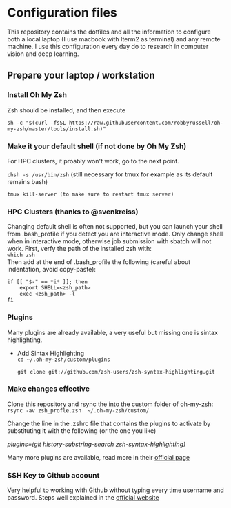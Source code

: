 # Configuration files 
This repository contains the dotfiles and all the information to configure both a local laptop (I use macbook with Iterm2 as terminal) and any remote machine. I use this configuration every day do to research in computer vision and deep learning.

## Prepare your laptop / workstation

### Install Oh My Zsh

Zsh should be installed, and then execute

`sh -c "$(curl -fsSL https://raw.githubusercontent.com/robbyrussell/oh-my-zsh/master/tools/install.sh)"`


### Make it your default shell (if not done by Oh My Zsh)
For HPC clusters, it proably won't work, go to the next point.

`chsh -s /usr/bin/zsh`   (still necessary for tmux for example as its default remains bash)

`tmux kill-server (to make sure to restart tmux server)`


### HPC Clusters (thanks to @svenkreiss)
Changing default shell is often not supported, but you can launch your shell from .bash_profile if you detect you are interactive mode. Only change shell when in interactive mode, otherwise job submission with sbatch will not work. 
First, verfy the path of the installed zsh with: \
`which zsh` \
Then add at the end of .bash_profile the following (careful about indentation, avoid copy-paste): 

```
if [[ "$-" == *i* ]]; then
	export SHELL=<zsh_path>
	exec <zsh_path> -l
fi
```


### Plugins
Many plugins are already available, a very useful but missing one is sintax highlighting.

* Add Sintax Highlighting \
`cd ~/.oh-my-zsh/custom/plugins` 

  `git clone git://github.com/zsh-users/zsh-syntax-highlighting.git`


### Make changes effective
Clone this repository and rsync the into the custom folder of oh-my-zsh:
`rsync -av zsh_profle.zsh  ~/.oh-my-zsh/custom/`

Change the line in the .zshrc file that contains the plugins to activate by substituting it with the following (or the one you like)

*plugins=(git history-substring-search  zsh-syntax-highlighting)*

Many more plugins are available, read more in their [official page](https://github.com/ohmyzsh/ohmyzsh/wiki/Plugins)

### SSH Key to Github account
Very helpful to working with Github without typing every time username and password. Steps well explained in the [official website](https://docs.github.com/en/free-pro-team@latest/github/authenticating-to-github/adding-a-new-ssh-key-to-your-github-account)